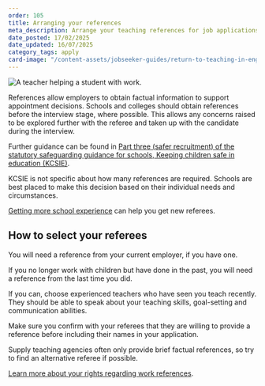 ```yaml
---
order: 105
title: Arranging your references
meta_description: Arrange your teaching references for job applications. Get guidance on teaching standard references and updating your teaching portfolio.
date_posted: 17/02/2025
date_updated: 16/07/2025
category_tags: apply
card-image: "/content-assets/jobseeker-guides/return-to-teaching-in-england/arrange-your-referees.png"
---
```


![A teacher helping a student with work.](/content-assets/jobseeker-guides/return-to-teaching-in-england/arrange-your-referees.png)

References allow employers to obtain factual information to support appointment decisions. Schools and colleges should obtain references before the interview stage, where possible. This allows any concerns raised to be explored further with the referee and taken up with the candidate during the interview. 
 
Further guidance can be found in [Part three (safer recruitment) of the statutory safeguarding guidance for schools, Keeping children safe in education (KCSIE)](https://www.gov.uk/government/publications/keeping-children-safe-in-education--2?).   
 
KCSIE is not specific about how many references are required. Schools are best placed to make this decision based on their individual needs and circumstances. 
 
[Getting more school experience](/jobseeker-guides/return-to-teaching-in-england/find-classroom-experience) can help you get new referees. 
 
## How to select your referees 
 
You will need a reference from your current employer, if you have one. 

If you no longer work with children but have done in the past, you will need a reference from the last time you did. 

If you can, choose experienced teachers who have seen you teach recently. They should be able to speak about your teaching skills, goal-setting and communication abilities. 

Make sure you confirm with your referees that they are willing to provide a reference before including their names in your application. 

Supply teaching agencies often only provide brief factual references, so try to find an alternative referee if possible. 
 
[Learn more about your rights regarding work references](https://www.gov.uk/work-reference?). 
